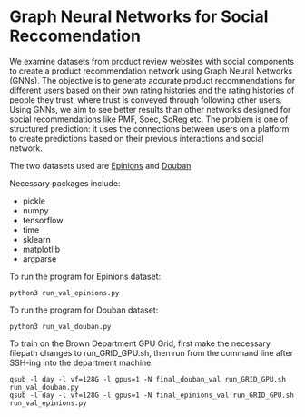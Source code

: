 # Graph Neural Networks for Social Reccomendation

We examine datasets from product review websites  with social components to create a product recommendation network using Graph Neural Networks (GNNs). The objective is to generate accurate product recommendations for different users based on their own rating histories and the rating histories of people they trust, where trust is conveyed through following other users. Using GNNs, we aim to see better results than other networks designed for social recommendations like PMF, Soec, SoReg etc. The problem is one of structured prediction: it uses the connections between users on a platform to create predictions based on their previous interactions and social network.

The two datasets used are [Epinions](https://snap.stanford.edu/data/soc-Epinions1.html) and [Douban](https://www.kaggle.com/datasets/fengzhujoey/douban-datasetratingreviewside-information)

Necessary packages include:
  - pickle
  - numpy
  - tensorflow
  - time
  - sklearn
  - matplotlib
  - argparse

To run the program for Epinions dataset:
```
python3 run_val_epinions.py
```
To run the program for Douban dataset:
```
python3 run_val_douban.py
```

To train on the Brown Department GPU Grid, first make the necessary filepath changes to run_GRID_GPU.sh, then run from the command line after SSH-ing into the department machine:
```
qsub -l day -l vf=128G -l gpus=1 -N final_douban_val run_GRID_GPU.sh run_val_douban.py
qsub -l day -l vf=128G -l gpus=1 -N final_epinions_val run_GRID_GPU.sh run_val_epinions.py
```
